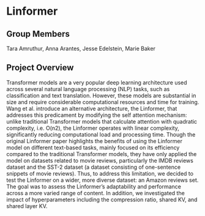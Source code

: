 # Linformer

## Group Members
Tara Amruthur, Anna Arantes, Jesse Edelstein, Marie Baker

## Project Overview
Transformer models are a very popular deep learning architecture used across several natural language processing (NLP) tasks, such as classification and text translation. However, these models are substantial in size and require considerable computational resources and time for training. Wang et al. introduce an alternative architecture, the Linformer, that addresses this predicament by modifying the self attention mechanism: unlike traditional Transformer models that calculate attention with quadratic complexity, i.e. O(n2), the Linformer operates with linear complexity, significantly reducing computational load and processing time. Though the original Linformer paper highlights the benefits of using the Linformer model on different text-based tasks, mainly focused on its efficiency compared to the traditional Transformer models, they have only applied the model on datasets related to movie reviews, particularly the IMDB reviews dataset and the SST-2 dataset (a dataset consisting of one-sentence snippets of movie reviews). Thus, to address this limitation, we decided to test the Linformer on a wider, more diverse dataset: an Amazon reviews set. The goal was to assess the Linformer’s adaptability and performance across a more varied range of content. In addition, we investigated the impact of hyperparameters including the compression ratio, shared KV, and shared layer KV.


